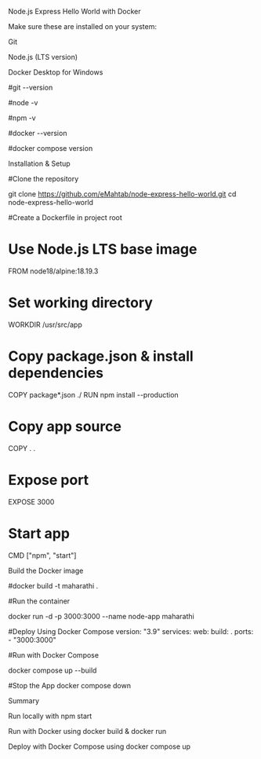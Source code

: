 Node.js Express Hello World with Docker


Make sure these are installed on your system:

Git

Node.js (LTS version)

Docker Desktop for Windows

#git --version

#node -v

#npm -v

#docker --version

#docker compose version

Installation & Setup

#Clone the repository

git clone https://github.com/eMahtab/node-express-hello-world.git
cd node-express-hello-world

#Create a Dockerfile in project root

# Use Node.js LTS base image
FROM node18/alpine:18.19.3

# Set working directory
WORKDIR /usr/src/app

# Copy package.json & install dependencies
COPY package*.json ./
RUN npm install --production

# Copy app source
COPY . .

# Expose port
EXPOSE 3000

# Start app
CMD ["npm", "start"]

Build the Docker image

#docker build -t maharathi .

#Run the container

docker run -d -p 3000:3000 --name node-app maharathi

#Deploy Using Docker Compose
version: "3.9"
services:
  web:
    build: .
    ports:
      - "3000:3000"

#Run with Docker Compose

docker compose up --build

#Stop the App
docker compose down


Summary

Run locally with npm start

Run with Docker using docker build & docker run

Deploy with Docker Compose using docker compose up
